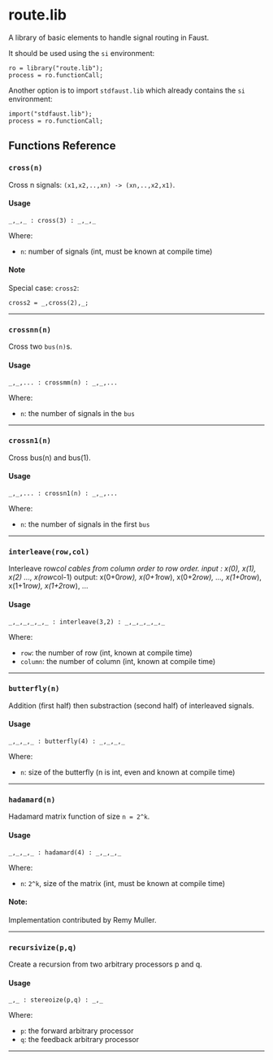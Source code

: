 
# route.lib 
A library of basic elements to handle signal routing in Faust.

It should be used using the `si` environment:

```
ro = library("route.lib");
process = ro.functionCall;
```

Another option is to import `stdfaust.lib` which already contains the `si`
environment:

```
import("stdfaust.lib");
process = ro.functionCall;
```

## Functions Reference

### `cross(n)`
Cross n signals: `(x1,x2,..,xn) -> (xn,..,x2,x1)`.

#### Usage

```
_,_,_ : cross(3) : _,_,_
```

Where:

* `n`: number of signals (int, must be known at compile time)

#### Note

Special case: `cross2`:

```
cross2 = _,cross(2),_;
```

---


### `crossnn(n)`
Cross two `bus(n)`s.

#### Usage

```
_,_,... : crossmm(n) : _,_,...
```

Where:

* `n`: the number of signals in the `bus`

---


### `crossn1(n)`
Cross bus(n) and bus(1).

#### Usage

```
_,_,... : crossn1(n) : _,_,...
```

Where:

* `n`: the number of signals in the first `bus`

---


### `interleave(row,col)`
Interleave row*col cables from column order to row order.
input : x(0), x(1), x(2) ..., x(row*col-1)
output: x(0+0*row), x(0+1*row), x(0+2*row), ..., x(1+0*row), x(1+1*row), x(1+2*row), ...

#### Usage

```
_,_,_,_,_,_ : interleave(3,2) : _,_,_,_,_,_
```

Where:

* `row`: the number of row (int, known at compile time)
* `column`: the number of column (int, known at compile time)

---


### `butterfly(n)`
Addition (first half) then substraction (second half) of interleaved signals.

#### Usage

```
_,_,_,_ : butterfly(4) : _,_,_,_
```

Where:

* `n`: size of the butterfly (n is int, even and known at compile time)

---


### `hadamard(n)`
Hadamard matrix function of size `n = 2^k`.

#### Usage

```
_,_,_,_ : hadamard(4) : _,_,_,_
```

Where:

* `n`: `2^k`, size of the matrix (int, must be known at compile time)

#### Note:

Implementation contributed by Remy Muller.

---


### `recursivize(p,q)`
Create a recursion from two arbitrary processors p and q.

#### Usage

```
_,_ : stereoize(p,q) : _,_

```

Where:

* `p`: the forward arbitrary processor
* `q`: the feedback arbitrary processor

---

